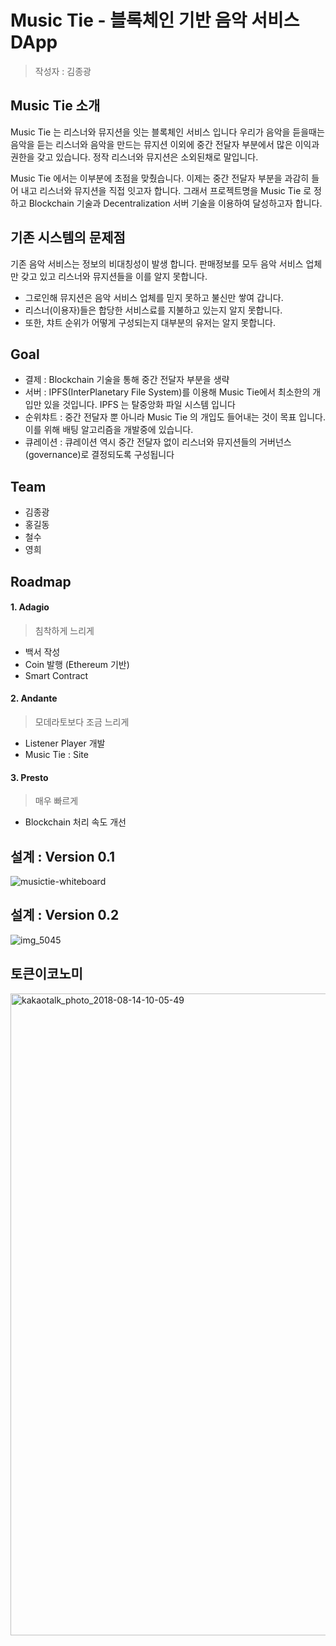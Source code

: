 # Music Tie - 블록체인 기반 음악 서비스 DApp

> 작성자 : 김종광

## Music Tie 소개

Music Tie 는 리스너와 뮤지션을 잇는 블록체인 서비스 입니다 우리가 음악을 듣을때는 음악을 듣는 리스너와 음악을 만드는 뮤지션 이외에 중간 전달자 부분에서 많은 이익과 권한을 갖고 있습니다. 정작 리스너와 뮤지션은 소외된채로 말입니다.

Music Tie 에서는 이부분에 초점을 맞췄습니다. 이제는 중간 전달자 부분을 과감히 들어 내고 리스너와 뮤지션을 직접 잇고자 합니다. 그래서 프로젝트명을 Music Tie 로 정하고 Blockchain 기술과 Decentralization 서버 기술을 이용하여 달성하고자 합니다.

## 기존 시스템의 문제점

기존 음악 서비스는 정보의 비대칭성이 발생 합니다. 판매정보를 모두 음악 서비스 업체만 갖고 있고 리스너와 뮤지션들을 이를 알지 못합니다.
- 그로인해 뮤지션은 음악 서비스 업체를 믿지 못하고 불신만 쌓여 갑니다.
- 리스너(이용자)들은 합당한 서비스료를 지불하고 있는지 알지 못합니다.
- 또한, 챠트 순위가 어떻게 구성되는지 대부분의 유저는 알지 못합니다.

## Goal
- 결제 : Blockchain 기술을 통해 중간 전달자 부분을 생략
- 서버 : IPFS(InterPlanetary File System)를 이용해 Music Tie에서 최소한의 개입만 있을 것입니다. IPFS 는 탈중앙화 파일 시스템 입니다
- 순위챠트 : 중간 전달자 뿐 아니라 Music Tie 의 개입도 들어내는 것이 목표 입니다. 이를 위해 배팅 알고리즘을 개발중에 있습니다.
- 큐레이션 : 큐레이션 역시 중간 전달자 없이 리스너와 뮤지션들의 거버넌스(governance)로 결정되도록 구성됩니다

## Team
- 김종광
- 홍길동
- 철수
- 영희

## Roadmap

#### 1. Adagio
> 침착하게 느리게

- 백서 작성
- Coin 발행 (Ethereum 기반)
- Smart Contract

#### 2. Andante
> 모데라토보다 조금 느리게

- Listener Player 개발
- Music Tie : Site

#### 3. Presto
> 매우 빠르게

- Blockchain 처리 속도 개선

## 설계 : Version 0.1

![musictie-whiteboard](https://user-images.githubusercontent.com/897510/40409709-adc927e0-5ea6-11e8-9877-7f0bf09dd2b2.jpeg)

## 설계 : Version 0.2

![img_5045](https://user-images.githubusercontent.com/897510/40751422-a4d3e3f8-649d-11e8-8546-70d297aa9b2e.jpg)

## 토큰이코노미

<img width="1027" alt="kakaotalk_photo_2018-08-14-10-05-49" src="https://user-images.githubusercontent.com/897510/49927702-e95c7180-ff01-11e8-8edc-0697d36e8f4e.png">
